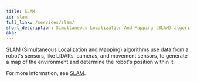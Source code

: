 ```yaml
---
title: SLAM
id: slam
full_link: /services/slam/
short_description: Simultaneous Localization And Mapping (SLAM) algorithms use data from a robot's sensors to generate a map of the environment and determine the robot's position within it.
aka:
---
```


SLAM (Simultaneous Localization and Mapping) algorithms use data from a robot's sensors, like LiDARs, cameras, and movement sensors, to generate a map of the environment and determine the robot's position within it.

For more information, see [SLAM](/services/slam/).
